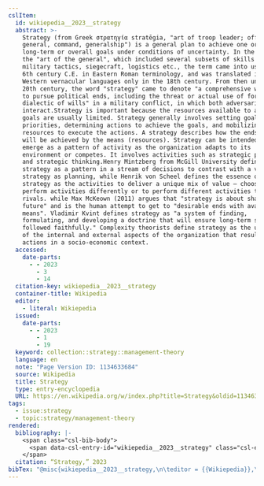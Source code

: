```yaml
---
cslItem:
  id: wikiepedia__2023__strategy
  abstract: >-
    Strategy (from Greek στρατηγία stratēgia, "art of troop leader; office of
    general, command, generalship") is a general plan to achieve one or more
    long-term or overall goals under conditions of uncertainty. In the sense of
    the "art of the general", which included several subsets of skills including
    military tactics, siegecraft, logistics etc., the term came into use in the
    6th century C.E. in Eastern Roman terminology, and was translated into
    Western vernacular languages only in the 18th century. From then until the
    20th century, the word "strategy" came to denote "a comprehensive way to try
    to pursue political ends, including the threat or actual use of force, in a
    dialectic of wills" in a military conflict, in which both adversaries
    interact.Strategy is important because the resources available to achieve
    goals are usually limited. Strategy generally involves setting goals and
    priorities, determining actions to achieve the goals, and mobilizing
    resources to execute the actions. A strategy describes how the ends (goals)
    will be achieved by the means (resources). Strategy can be intended or can
    emerge as a pattern of activity as the organization adapts to its
    environment or competes. It involves activities such as strategic planning
    and strategic thinking.Henry Mintzberg from McGill University defined
    strategy as a pattern in a stream of decisions to contrast with a view of
    strategy as planning, while Henrik von Scheel defines the essence of
    strategy as the activities to deliver a unique mix of value – choosing to
    perform activities differently or to perform different activities than
    rivals. while Max McKeown (2011) argues that "strategy is about shaping the
    future" and is the human attempt to get to "desirable ends with available
    means". Vladimir Kvint defines strategy as "a system of finding,
    formulating, and developing a doctrine that will ensure long-term success if
    followed faithfully." Complexity theorists define strategy as the unfolding
    of the internal and external aspects of the organization that results in
    actions in a socio-economic context.
  accessed:
    date-parts:
      - - 2023
        - 3
        - 14
  citation-key: wikiepedia__2023__strategy
  container-title: Wikipedia
  editor:
    - literal: Wikiepedia
  issued:
    date-parts:
      - - 2023
        - 1
        - 19
  keyword: collection::strategy::management-theory
  language: en
  note: "Page Version ID: 1134633684"
  source: Wikipedia
  title: Strategy
  type: entry-encyclopedia
  URL: https://en.wikipedia.org/w/index.php?title=Strategy&oldid=1134633684
tags:
  - issue:strategy
  - topic:strategy/management-theory
rendered:
  bibliography: |-
    <span class="csl-bib-body">
      <span data-csl-entry-id="wikiepedia__2023__strategy" class="csl-entry">Strategy. 2023. In Wikiepedia (Ed.), <i>Wikipedia</i>. <a href='https://en.wikipedia.org/w/index.php?title=Strategy&#38'>https://en.wikipedia.org/w/index.php?title=Strategy&#38</a>;oldid=1134633684</span>
    </span>
  citation: “Strategy,” 2023
bibTex: "@misc{wikiepedia__2023__strategy,\n\teditor = {{Wikiepedia}},\n\tyear = {2023},\n\tmonth = {jan 19},\n\tnote = {Page Version ID: 1134633684},\n\ttitle = {Strategy},\n\thowpublished = {https://en.wikipedia.org/w/index.php?title=Strategy&oldid=1134633684},\n}\n\n"
---
```


